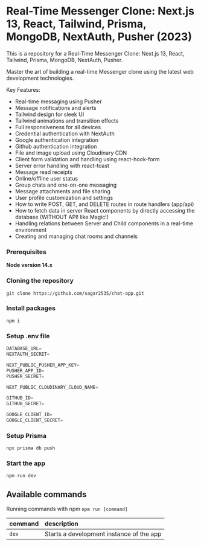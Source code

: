 # Real-Time Messenger Clone: Next.js 13, React, Tailwind, Prisma, MongoDB, NextAuth, Pusher (2023)

This is a repository for a Real-Time Messenger Clone: Next.js 13, React, Tailwind, Prisma, MongoDB, NextAuth, Pusher.

Master the art of building a real-time Messenger clone using the latest web development technologies.

Key Features:

- Real-time messaging using Pusher
- Message notifications and alerts
- Tailwind design for sleek UI
- Tailwind animations and transition effects
- Full responsiveness for all devices
- Credential authentication with NextAuth
- Google authentication integration
- Github authentication integration
- File and image upload using Cloudinary CDN
- Client form validation and handling using react-hook-form
- Server error handling with react-toast
- Message read receipts
- Online/offline user status
- Group chats and one-on-one messaging
- Message attachments and file sharing
- User profile customization and settings
- How to write POST, GET, and DELETE routes in route handlers (app/api)
- How to fetch data in server React components by directly accessing the database (WITHOUT API! like Magic!)
- Handling relations between Server and Child components in a real-time environment
- Creating and managing chat rooms and channels

### Prerequisites

**Node version 14.x**

### Cloning the repository

```shell
git clone https://github.com/sagar2535/chat-app.git
```

### Install packages

```shell
npm i
```

### Setup .env file

```js
DATABASE_URL=
NEXTAUTH_SECRET=

NEXT_PUBLIC_PUSHER_APP_KEY=
PUSHER_APP_ID=
PUSHER_SECRET=

NEXT_PUBLIC_CLOUDINARY_CLOUD_NAME=

GITHUB_ID=
GITHUB_SECRET=

GOOGLE_CLIENT_ID=
GOOGLE_CLIENT_SECRET=
```

### Setup Prisma

```shell
npx prisma db push

```

### Start the app

```shell
npm run dev
```

## Available commands

Running commands with npm `npm run [command]`

| command | description                              |
| :------ | :--------------------------------------- |
| `dev`   | Starts a development instance of the app |
